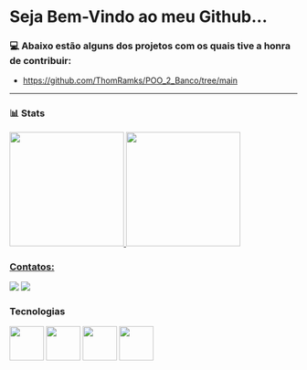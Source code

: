 # Seja Bem-Vindo ao meu Github...

### 💻 Abaixo estão alguns dos projetos com os quais tive a honra de contribuir:

* https://github.com/ThomRamks/POO_2_Banco/tree/main

-------------------------------------

### 📊 Stats

<div>
<a href="https://github.com/Arthur201">
<img height="200em" src="https://github-readme-stats.vercel.app/api/top-langs/?username=Arthur201&layout=compact&langs_count=7&theme=dracula"/>
<img height="200em" src="https://github-readme-stats.vercel.app/api?username=Arthur201&show_icons=true&theme=dracula&include_all_commits=true&count_private=true"/>
</div>
  
 ### Contatos:

<div>
<a href = "mailto:contato@arthurlaureanosilva2001"><img src="https://img.shields.io/badge/Gmail-D14836?style=for-the-badge&logo=gmail&logoColor=white" target="_blank"></a>
<a href="https://www.linkedin.com/in/arthur-laureano-399541178/" target="_blank"><img src="https://img.shields.io/badge/-LinkedIn-%230077B5?style=for-the-badge&logo=linkedin&logoColor=white" target="_blank"></a>   
</div>
  
### Tecnologias
  <img src="https://cdn.jsdelivr.net/gh/devicons/devicon/icons/java/java-plain.svg"  width="60" height="60" /> <img src="https://cdn.jsdelivr.net/gh/devicons/devicon/icons/csharp/csharp-plain.svg" width="60" height="60" /> <img src="https://cdn.jsdelivr.net/gh/devicons/devicon/icons/mysql/mysql-original.svg"  width="60" height="60"  /> <img src="https://cdn.jsdelivr.net/gh/devicons/devicon/icons/git/git-original.svg" width="60" height="60"/>
  


          
          
          
          
